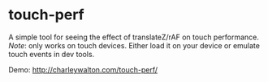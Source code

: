 touch-perf
==========

A simple tool for seeing the effect of translateZ/rAF on touch performance. *Note*: only works on touch devices. Either load it on your device or emulate touch events in dev tools.

Demo: http://charleywalton.com/touch-perf/
